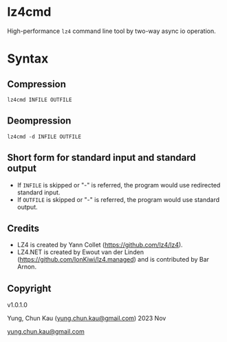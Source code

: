 # lz4cmd
High-performance ```lz4``` command line tool by two-way async io operation.

# Syntax
## Compression
```
lz4cmd INFILE OUTFILE
```

## Deompression
```
lz4cmd -d INFILE OUTFILE
```

## Short form for standard input and standard output
* If ```INFILE``` is skipped or "-" is referred, the program would use redirected standard input.
* If ```OUTFILE``` is skipped or "-" is referred, the program would use standard output.

## Credits
* LZ4 is created by Yann Collet (https://github.com/lz4/lz4).
* LZ4.NET is created by Ewout van der Linden (https://github.com/IonKiwi/lz4.managed) and is contributed by Bar Arnon.

## Copyright
v1.0.1.0

Yung, Chun Kau (yung.chun.kau@gmail.com) 2023 Nov

yung.chun.kau@gmail.com
